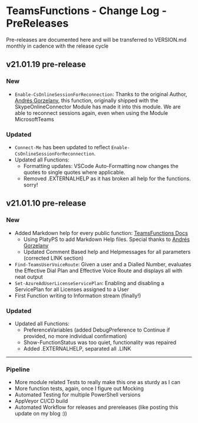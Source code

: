 # TeamsFunctions - Change Log - PreReleases

Pre-releases are documented here and will be transferred to VERSION.md monthly in cadence with the release cycle

## v21.01.19 pre-release

### New

- `Enable-CsOnlineSessionForReconnection`: Thanks to the original Author, [Andrés Gorzelany](https://github.com/get-itips), this function, originally shipped with the SkypeOnlineConnector Module has made it into this module. We are able to reconnect sessions again, even when using the Module MicrosoftTeams

### Updated

- `Connect-Me` has been updated to reflect `Enable-CsOnlineSessionForReconnection`.
- Updated all Functions:
  - Formatting updates: VSCode Auto-Formatting now changes the quotes to single quotes where applicable.
  - Removed .EXTERNALHELP as it has broken all help for the functions. sorry!

## v21.01.10 pre-release

### New

- Added Markdown help for every public function: [TeamsFunctions Docs](https://github.com/DEberhardt/TeamsFunctions/tree/master/docs)
  - Using PlatyPS to add Markdown Help files. Special thanks to [Andrés Gorzelany](https://github.com/get-itips)
  - Updated Comment Based help and Helpmessages for all parameters (corrected LINK section)
- `Find-TeamsUserVoiceRoute`: Given a user and a Dialled Number, evaluates the Effective Dial Plan and Effective Voice Route and displays all with neat output
- `Set-AzureAdUserLicenseServicePlan`: Enabling and disabling a ServicePlan for all Licenses assigned to a User
- First Function writing to Information stream (finally!)

### Updated

- Updated all Functions:
  - PreferenceVariables (added DebugPreference to Continue if provided, no more individual confirmation)
  - Show-FunctionStatus was too quiet, functionality was repaired
  - Added .EXTERNALHELP, separated all .LINK

---------------------------------------------

### Pipeline

- More module related Tests to really make this one as sturdy as I can
- More function tests, again, once I figure out Mocking
- Automated Testing for multiple PowerShell versions
- AppVeyor CI/CD build
- Automated Workflow for releases and prereleases (like posting this update on my blog :))
